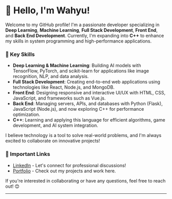 # 👋 Hello, I'm Wahyu!

Welcome to my GitHub profile! I'm a passionate developer specializing in **Deep Learning**, **Machine Learning**, **Full Stack Development**, **Front End**, and **Back End Development**. Currently, I'm expanding into **C++** to enhance my skills in system programming and high-performance applications.

### 🚀 Key Skills
- **Deep Learning & Machine Learning**: Building AI models with TensorFlow, PyTorch, and scikit-learn for applications like image recognition, NLP, and data analysis.
- **Full Stack Development**: Creating end-to-end web applications using technologies like React, Node.js, and MongoDB.
- **Front End**: Designing responsive and interactive UI/UX with HTML, CSS, JavaScript, and frameworks such as Vue.js.
- **Back End**: Managing servers, APIs, and databases with Python (Flask), JavaScript (Node.js), and now exploring C++ for performance optimization.
- **C++**: Learning and applying this language for efficient algorithms, game development, and AI system integration.

I believe technology is a tool to solve real-world problems, and I'm always excited to collaborate on innovative projects!

### 🔗 Important Links
- [LinkedIn](https://www.linkedin.com/in/wahyu-ismaya-cipta-mahardhika) - Let's connect for professional discussions!
- [Portfolio](https://onizin.github.io) - Check out my projects and work here.

If you're interested in collaborating or have any questions, feel free to reach out! 😊

---
